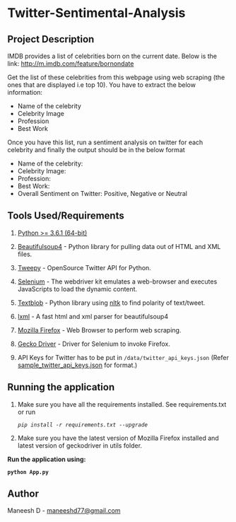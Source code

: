 # **Twitter-Sentimental-Analysis**

## Project Description

IMDB provides a list of celebrities born on the current date. Below is the link: http://m.imdb.com/feature/bornondate

Get the list of these celebrities from this webpage using web scraping (the ones that are displayed i.e top 10). You have to extract the below information:

* Name of the celebrity
* Celebrity Image
* Profession
* Best Work

Once you have this list, run a sentiment analysis on twitter for each celebrity and finally the output should be in the below format

* Name of the celebrity:
* Celebrity Image:
* Profession:
* Best Work:
* Overall Sentiment on Twitter: Positive, Negative or Neutral

## Tools Used/Requirements

1. [Python >= 3.6.1 (64-bit)](https://www.python.org/downloads/)

2. [Beautifulsoup4](https://www.crummy.com/software/BeautifulSoup/) - Python library for pulling data out of HTML and XML files.

3. [Tweepy](http://www.tweepy.org/) - OpenSource Twitter API for Python.

4. [Selenium](https://pypi.python.org/pypi/selenium) - The webdriver kit emulates a web-browser and executes JavaScripts to load the dynamic content.

5. [Textblob](https://textblob.readthedocs.io/en/dev/) - Python library using [nltk](https://www.nltk.org/) to find polarity of text/tweet.

6. [lxml](http://lxml.de/) - A fast html and xml parser for beautifulsoup4

7. [Mozilla Firefox](https://www.mozilla.org/en-US/firefox/new/) - Web Browser to perform web scraping.

8. [Gecko Driver](https://github.com/mozilla/geckodriver/releases) - Driver for Selenium to invoke Firefox.

9. API Keys for Twitter has to be put in ```/data/twitter_api_keys.json``` (Refer [sample_twitter_api_keys.json](data/sample_twitter_api_keys.json) for format.)

## Running the application

1. Make sure you have all the requirements installed. See requirements.txt or run

   *```pip install -r requirements.txt --upgrade```*

2. Make sure you have the latest version of Mozilla Firefox installed and latest version of geckodriver in utils folder.

**Run the application using:**
  
  **```python App.py```**

## Author
Maneesh D - maneeshd77@gmail.com
